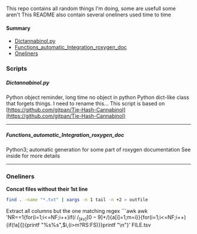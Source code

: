 This repo contains all random things I'm doing, some are usefull some aren't
This README also contain several oneliners used time to time

#### Summary
- [Dictannabinol.py](#dictannabinol)
- [Functions\_automatic\_Integration\_roxygen\_doc](#roxygen)
- [Oneliners](#oneliners)

### Scripts
##### Dictannabinol.py<a name="dictannabinol"></a>
Python object reminder, long time no object in python
Python dict-like class that forgets things. I need to rename this...
This script is based on [https://github.com/gitpan/Tie-Hash-Cannabinol](https://github.com/gitpan/Tie-Hash-Cannabinol)

---
##### Functions\_automatic\_Integration\_roxygen\_doc<a name="roxygen"></a>
Python3; automatic generation for some part of roxygen documentation
See inside for more details

---

### Oneliners <a name="oneliners"></a>
**Concat files without their 1st line**
```bash
find . -name "*.txt" | xargs -n 1 tail -n +2 > outfile
```

Extract all columns but the one matching regex
`̀``awk
awk 'NR==1{for(i=1;i<=NF;i++)if($i~/_[kv][0-9]+$/){a[i]=1;m=i}}{for(i=1;i<=NF;i++){if(!a[i]){printf "%s%s",$i,(i>m?RS:FS)}}printf "\n"}' FILE.tsv
```
